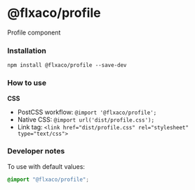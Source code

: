 # @flxaco/profile

Profile component

### Installation

```
npm install @flxaco/profile --save-dev
```

### How to use

**CSS**

- PostCSS workflow: `@import '@flxaco/profile';`
- Native CSS: `@import url('dist/profile.css');`
- Link tag: `<link href="dist/profile.css" rel="stylesheet" type="text/css">`

### Developer notes

To use with default values:

```css
@import "@flxaco/profile";
```
